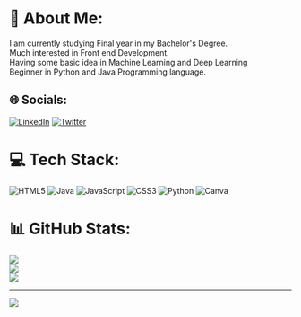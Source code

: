 # 💫 About Me:
I am currently studying Final year in my Bachelor's Degree.<br>Much interested in Front end Development.<br>Having some basic idea in Machine Learning and Deep Learning<br>Beginner in Python and Java Programming language. 


## 🌐 Socials:
[![LinkedIn](https://img.shields.io/badge/LinkedIn-%230077B5.svg?logo=linkedin&logoColor=white)](https://linkedin.com/in/kedin.com/in/vanmathi-dhinakaran-a78212212/) [![Twitter](https://img.shields.io/badge/Twitter-%231DA1F2.svg?logo=Twitter&logoColor=white)](https://twitter.com/itter.com/VanmathiDhina) 

# 💻 Tech Stack:
![HTML5](https://img.shields.io/badge/html5-%23E34F26.svg?style=for-the-badge&logo=html5&logoColor=white) ![Java](https://img.shields.io/badge/java-%23ED8B00.svg?style=for-the-badge&logo=java&logoColor=white) ![JavaScript](https://img.shields.io/badge/javascript-%23323330.svg?style=for-the-badge&logo=javascript&logoColor=%23F7DF1E) ![CSS3](https://img.shields.io/badge/css3-%231572B6.svg?style=for-the-badge&logo=css3&logoColor=white) ![Python](https://img.shields.io/badge/python-3670A0?style=for-the-badge&logo=python&logoColor=ffdd54) ![Canva](https://img.shields.io/badge/Canva-%2300C4CC.svg?style=for-the-badge&logo=Canva&logoColor=white)
# 📊 GitHub Stats:
![](https://github-readme-stats.vercel.app/api?username=Vanmathi-Dhinakaran&theme=dracula&hide_border=false&include_all_commits=false&count_private=false)<br/>
![](https://github-readme-streak-stats.herokuapp.com/?user=Vanmathi-Dhinakaran&theme=dracula&hide_border=false)<br/>
![](https://github-readme-stats.vercel.app/api/top-langs/?username=Vanmathi-Dhinakaran&theme=dracula&hide_border=false&include_all_commits=false&count_private=false&layout=compact)

---
[![](https://visitcount.itsvg.in/api?id=Vanmathi-Dhinakaran&icon=0&color=12)](https://visitcount.itsvg.in)

<!-- Proudly created with GPRM ( https://gprm.itsvg.in ) -->
